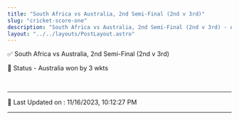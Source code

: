 ```yaml
---
title: "South Africa vs Australia, 2nd Semi-Final (2nd v 3rd)"
slug: "cricket-score-one"
description: "South Africa vs Australia, 2nd Semi-Final (2nd v 3rd) - Australia won by 3 wkts."
layout: "../../layouts/PostLayout.astro"
--- 
```


✅ South Africa vs Australia, 2nd Semi-Final (2nd v 3rd)

📑 Status - Australia won by 3 wkts

<br />

***

📝 Last Updated on : 11/16/2023, 10:12:27 PM

***

